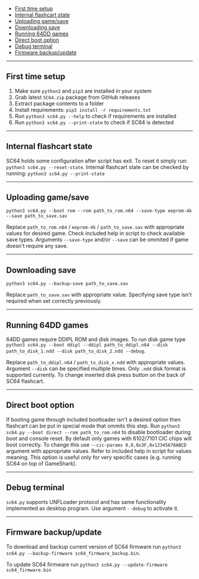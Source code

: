 - [First time setup](#first-time-setup)
- [Internal flashcart state](#internal-flashcart-state)
- [Uploading game/save](#uploading-gamesave)
- [Downloading save](#downloading-save)
- [Running 64DD games](#running-64dd-games)
- [Direct boot option](#direct-boot-option)
- [Debug terminal](#debug-terminal)
- [Firmware backup/update](#firmware-backupupdate)

---

## First time setup

1. Make sure `python3` and `pip3` are installed in your system
2. Grab latest `SC64.zip` package from GitHub releases
3. Extract package contents to a folder
4. Install requirements: `pip3 install -r requirements.txt`
5. Run `python3 sc64.py --help` to check if requirements are installed
6. Run `python3 sc64.py --print-state` to check if SC64 is detected

---

## Internal flashcart state

SC64 holds some configuration after script has exit. To reset it simply run: `python3 sc64.py --reset-state`. Internal flashcart state can be checked by running: `python3 sc64.py --print-state`

---

## Uploading game/save

`python3 sc64.py --boot rom --rom path_to_rom.n64 --save-type eeprom-4k --save path_to_save.sav`

Replace `path_to_rom.n64` / `eeprom-4k` / `path_to_save.sav` with appropriate values for desired game. Check included help in script to check available save types.
Arguments `--save-type` and/or `--save` can be ommited if game doesn't require any save.

---

## Downloading save

`python3 sc64.py --backup-save path_to_save.sav`

Replace `path_to_save.sav` with appropriate value. Specifying save type isn't required when set correctly previously.

---

## Running 64DD games

64DD games require DDIPL ROM and disk images. To run disk game type `python3 sc64.py --boot ddipl --ddipl path_to_ddipl.n64 --disk path_to_disk_1.ndd --disk path_to_disk_2.ndd --debug`.

Replace `path_to_ddipl.n64` / `path_to_disk_x.ndd` with appropriate values. Argument `--disk` can be specified multiple times. Only `.ndd` disk format is supported currently. To change inserted disk press button on the back of SC64 flashcart.

---

## Direct boot option

If booting game through included bootloader isn't a desired option then flashcart can be put in special mode that ommits this step.
Run `python3 sc64.py --boot direct --rom path_to_rom.n64` to disable bootloader during boot and console reset. By default only games with 6102/7101 CIC chips will boot correctly. To change this use `--cic-params 0,0,0x3F,0x12345678ABCD` argument with appropriate values. Refer to included help in script for values meaning. This option is useful only for very specific cases (e.g. running SC64 on top of GameShark).

---

## Debug terminal

`sc64.py` supports UNFLoader protocol and has same functionality implemented as desktop program. Use argument `--debug` to activate it.

---

## Firmware backup/update

To download and backup current version of SC64 firmware run `python3 sc64.py --backup-firmware sc64_firmware_backup.bin`.

To update SC64 firmware run `python3 sc64.py --update-firmware sc64_firmware.bin`
